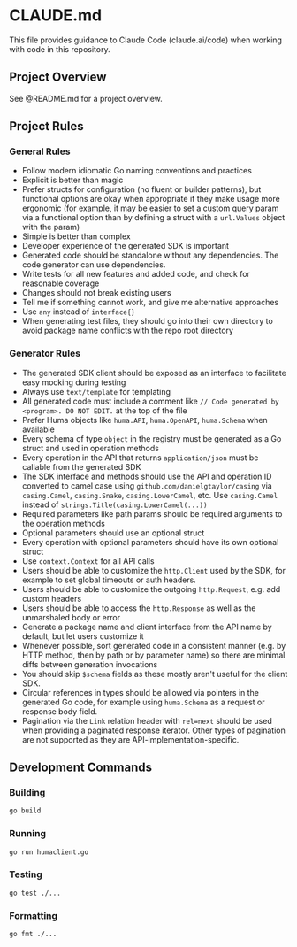 # CLAUDE.md

This file provides guidance to Claude Code (claude.ai/code) when working with code in this repository.

## Project Overview

See @README.md for a project overview.

## Project Rules

### General Rules

- Follow modern idiomatic Go naming conventions and practices
- Explicit is better than magic
- Prefer structs for configuration (no fluent or builder patterns), but functional options are okay when appropriate if they make usage more ergonomic (for example, it may be easier to set a custom query param via a functional option than by defining a struct with a `url.Values` object with the param)
- Simple is better than complex
- Developer experience of the generated SDK is important
- Generated code should be standalone without any dependencies. The code generator can use dependencies.
- Write tests for all new features and added code, and check for reasonable coverage
- Changes should not break existing users
- Tell me if something cannot work, and give me alternative approaches
- Use `any` instead of `interface{}`
- When generating test files, they should go into their own directory to avoid package name conflicts with the repo root directory

### Generator Rules

- The generated SDK client should be exposed as an interface to facilitate easy mocking during testing
- Always use `text/template` for templating
- All generated code must include a comment like `// Code generated by <program>. DO NOT EDIT.` at the top of the file
- Prefer Huma objects like `huma.API`, `huma.OpenAPI`, `huma.Schema` when available
- Every schema of type `object` in the registry must be generated as a Go struct and used in operation methods
- Every operation in the API that returns `application/json` must be callable from the generated SDK
- The SDK interface and methods should use the API and operation ID converted to camel case using `github.com/danielgtaylor/casing` via `casing.Camel`, `casing.Snake`, `casing.LowerCamel`, etc. Use `casing.Camel` instead of `strings.Title(casing.LowerCamel(...))`
- Required parameters like path params should be required arguments to the operation methods
- Optional parameters should use an optional struct
- Every operation with optional parameters should have its own optional struct
- Use `context.Context` for all API calls
- Users should be able to customize the `http.Client` used by the SDK, for example to set global timeouts or auth headers.
- Users should be able to customize the outgoing `http.Request`, e.g. add custom headers
- Users should be able to access the `http.Response` as well as the unmarshaled body or error
- Generate a package name and client interface from the API name by default, but let users customize it
- Whenever possible, sort generated code in a consistent manner (e.g. by HTTP method, then by path or by parameter name) so there are minimal diffs between generation invocations
- You should skip `$schema` fields as these mostly aren't useful for the client SDK.
- Circular references in types should be allowed via pointers in the generated Go code, for example using `huma.Schema` as a request or response body field.
- Pagination via the `Link` relation header with `rel=next` should be used when providing a paginated response iterator. Other types of pagination are not supported as they are API-implementation-specific.

## Development Commands

### Building

```bash
go build
```

### Running

```bash
go run humaclient.go
```

### Testing

```bash
go test ./...
```

### Formatting

```bash
go fmt ./...
```
